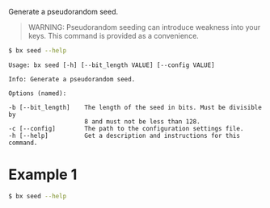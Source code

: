 Generate a pseudorandom seed.

> WARNING: Pseudorandom seeding can introduce weakness into your keys. This command is provided as a convenience. 

```sh
$ bx seed --help
```
```
Usage: bx seed [-h] [--bit_length VALUE] [--config VALUE]                

Info: Generate a pseudorandom seed.                                      

Options (named):

-b [--bit_length]    The length of the seed in bits. Must be divisible by
                     8 and must not be less than 128.                    
-c [--config]        The path to the configuration settings file.        
-h [--help]          Get a description and instructions for this command.
```
# Example 1
```sh
$ bx seed --help
```
```
```